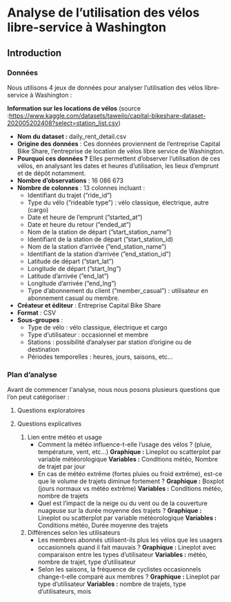 # Analyse de l’utilisation des vélos libre-service à Washington

## Introduction

### Données

Nous utilisons 4 jeux de données pour analyser l’utilisation des vélos libre-service à Washington :

**Information sur les locations de vélos** (source :https://www.kaggle.com/datasets/taweilo/capital-bikeshare-dataset-202005202408?select=station_list.csv)

- **Nom du dataset :** daily_rent_detail.csv
- **Origine des données** : Ces données proviennent de l’entreprise Capital Bike Share, l’entreprise de location de vélos libre service de Washington.
- **Pourquoi ces données ?** Elles permettent d’observer l’utilisation de ces vélos, en analysant les dates et heures d’utilisation, les lieux d’emprunt et de dépôt notamment.
- **Nombre d’observations** : 16 086 673
- **Nombre de colonnes** : 13 colonnes incluant :
    - Identifiant du trajet (”ride_id”)
    - Type du vélo (”rideable type”) : vélo classique, électrique, autre (cargo)
    - Date et heure de l’emprunt (”started_at”)
    - Date et heure du retour (”ended_at”)
    - Nom de la station de départ (”start_station_name”)
    - Identifiant de la station de départ (”start_station_id)
    - Nom de la station d’arrivée (”end_station_name”)
    - Identifiant de la station d’arrivée (”end_station_id”)
    - Latitude de départ (”start_lat”)
    - Longitude de départ (”start_lng”)
    - Latitude d’arrivée (”end_lat”)
    - Longitude d’arrivée (”end_lng”)
    - Type d’abonnement du client (”member_casual”) : utilisateur en abonnement casual ou membre.
- **Créateur et éditeur** : Entreprise Capital Bike Share
- **Format** : CSV
- **Sous-groupes** :
    - Type de vélo : vélo classique, électrique et cargo
    - Type d’utilisateur : occasionnel et membre
    - Stations : possibilité d’analyser par station d’origine ou de destination
    - Périodes temporelles : heures, jours, saisons, etc…
 


### Plan d’analyse

Avant de commencer l'analyse, nous nous posons plusieurs questions que l’on peut catégoriser :

1. Questions exploratoires


2. Questions explicatives
    1. Lien entre météo et usage
        - Comment la météo influence-t-elle l’usage des vélos ? (pluie, température, vent, etc…)
        **Graphique :** Lineplot ou scatterplot par variable météorologique
        **Variables :** Conditions météo, Nombre de trajet par jour
        - En cas de météo extrême (fortes pluies ou froid extrême), est-ce que le volume de trajets diminue fortement ?
        **Graphique :** Boxplot (jours normaux vs météo extrême)
        **Variables :** Conditions météo, nombre de trajets
        - Quel est l’impact de la neige ou du vent ou de la couverture nuageuse sur la durée moyenne des trajets ?
        **Graphique :** Lineplot ou scatterplot par variable météorologique
        **Variables :** Conditions météo, Durée moyenne des trajets
    2. Différences selon les utilisateurs
        - Les membres abonnés utilisent-ils plus les vélos que les usagers occasionnels quand il fait mauvais ?
        **Graphique :** Lineplot avec comparaison entre les types d’utilisateur
        **Variables :** météo, nombre de trajet, type d’utilisateur
        - Selon les saisons, la fréquence de cyclistes occasionnels change-t-elle comparé aux membres ?
        **Graphique :** Lineplot par type d’utilisateur 
        **Variables :** nombre de trajets, type d’utilisateurs, mois
